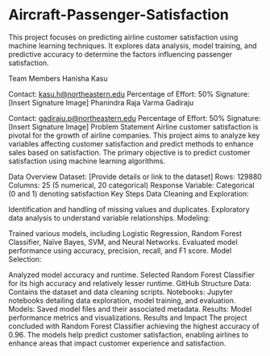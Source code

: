 # Aircraft-Passenger-Satisfaction
This project focuses on predicting airline customer satisfaction using machine learning techniques. It explores data analysis, model training, and predictive accuracy to determine the factors influencing passenger satisfaction.

Team Members
Hanisha Kasu

Contact: kasu.h@northeastern.edu
Percentage of Effort: 50%
Signature: [Insert Signature Image]
Phanindra Raja Varma Gadiraju

Contact: gadiraju.p@northeastern.edu
Percentage of Effort: 50%
Signature: [Insert Signature Image]
Problem Statement
Airline customer satisfaction is pivotal for the growth of airline companies. This project aims to analyze key variables affecting customer satisfaction and predict methods to enhance sales based on satisfaction. The primary objective is to predict customer satisfaction using machine learning algorithms.

Data Overview
Dataset: [Provide details or link to the dataset]
Rows: 129880
Columns: 25 (5 numerical, 20 categorical)
Response Variable: Categorical (0 and 1) denoting satisfaction
Key Steps
Data Cleaning and Exploration:

Identification and handling of missing values and duplicates.
Exploratory data analysis to understand variable relationships.
Modeling:

Trained various models, including Logistic Regression, Random Forest Classifier, Naïve Bayes, SVM, and Neural Networks.
Evaluated model performance using accuracy, precision, recall, and F1 score.
Model Selection:

Analyzed model accuracy and runtime.
Selected Random Forest Classifier for its high accuracy and relatively lesser runtime.
GitHub Structure
Data: Contains the dataset and data cleaning scripts.
Notebooks: Jupyter notebooks detailing data exploration, model training, and evaluation.
Models: Saved model files and their associated metadata.
Results: Model performance metrics and visualizations.
Results and Impact
The project concluded with Random Forest Classifier achieving the highest accuracy of 0.96. The models help predict customer satisfaction, enabling airlines to enhance areas that impact customer experience and satisfaction.

